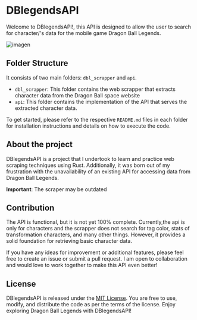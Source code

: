 # DBlegendsAPI

Welcome to DBlegendsAPI!, this API is designed to allow the user to search for character/'s data for the mobile game Dragon Ball Legends.


![imagen](https://github.com/feijoes/DBlegendsAPI/assets/74252371/f549961f-aa2f-41a1-b70b-ef5c3bede17f)


## Folder Structure
 It consists of two main folders: `dbl_scrapper` and `api`.
- `dbl_scrapper`: This folder contains the web scrapper that extracts character data from the Dragon Ball space website
- `api`: This folder contains the implementation of the API that serves the extracted character data.

To get started, please refer to the respective `README.md` files in each folder for installation instructions and details on how to execute the code.

## About the project

DBlegendsAPI is a project that I undertook to learn and practice web scraping techniques using Rust. Additionally, it was born out of my frustration with the unavailability of an existing API for accessing data from Dragon Ball Legends.

**Important**: The scraper may be outdated

## Contribution

The API is functional, but it is not yet 100% complete. Currently,the api is only for characters and the scrapper does not search for tag color, stats of transformation characters, and many other things. However, it provides a solid foundation for retrieving basic character data.

If you have any ideas for improvement or additional features, please feel free to create an issue or submit a pull request. I am open to collaboration and would love to work together to make this API even better!

## License

DBlegendsAPI is released under the [MIT License](LICENSE). You are free to use, modify, and distribute the code as per the terms of the license. Enjoy exploring Dragon Ball Legends with DBlegendsAPI!

